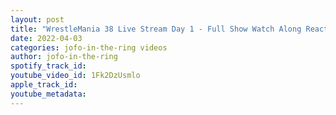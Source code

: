 ```yaml
---
layout: post
title: "WrestleMania 38 Live Stream Day 1 - Full Show Watch Along Reactions"
date: 2022-04-03
categories: jofo-in-the-ring videos
author: jofo-in-the-ring
spotify_track_id: 
youtube_video_id: 1Fk2DzUsmlo
apple_track_id: 
youtube_metadata: 
---
```

